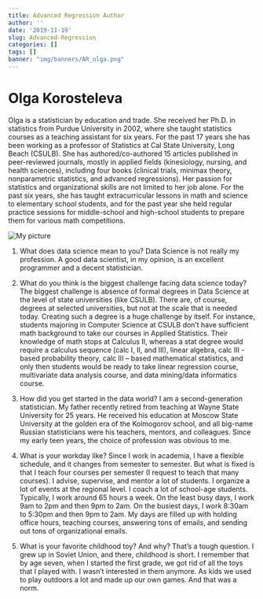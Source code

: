 ```yaml
---
title: Advanced Regression Author
author: ''
date: '2019-11-19'
slug: Advanced-Regression
categories: []
tags: []
banner: "img/banners/AR_olga.png"
---
```



# Olga Korosteleva



Olga is a statistician by education and trade. She received her Ph.D. in statistics from Purdue University in 2002, where she taught statistics courses as a teaching assistant for six years. For the past 17 years she has been working as a professor of Statistics at Cal State University, Long Beach (CSULB). She has authored/co-authored 15 articles published in peer-reviewed journals, mostly in applied fields (kinesiology, nursing, and health sciences), including four books (clinical trials, minimax theory, nonparametric statistics, and advanced regressions). Her passion for statistics and organizational skills are not limited to her job alone. For the past six years, she has taught extracurricular lessons in math and science to elementary school students, and for the past year she held regular practice sessions for middle-school and high-school students to prepare them for various math competitions.

![My picture](/img/KorostelevaOlga_Interview_headshot.jpg)


1) What does data science mean to you?
Data Science is not really my profession. A good data scientist, in my opinion, is an excellent  programmer and a decent statistician.

2) What do you think is the biggest challenge facing data science today?
The biggest challenge is absence of formal degrees in Data Science at the level of state universities (like CSULB). There are, of course, degrees at selected universities, but not at the scale that is needed today. Creating such a degree is a huge challenge by itself. For instance, students majoring in Computer Science at CSULB don’t have sufficient math background to take our courses in Applied Statistics. Their knowledge of math stops at Calculus II, whereas a stat degree would require a calculus sequence (calc I, II, and III), linear algebra, calc III -based probability theory, calc III – based mathematical statistics, and only then students would be ready to take linear regression course, multivariate data analysis course, and data mining/data informatics course.

3) How did you get started in the data world?
I am a second-generation statistician. My father recently retired from teaching at Wayne State University for 25 years. He received his education at Moscow State University at the golden era of the Kolmogorov school, and all big-name Russian statisticians were his teachers, mentors, and colleagues. Since my early teen years, the choice of profession was obvious to me.

4) What is your workday like?
Since I work in academia, I have a flexible schedule, and it changes from semester to semester. But what is fixed is that I teach four courses per semester (I request to teach that many courses).  I advise, supervise, and mentor a lot of students. I organize a lot of events at the regional level. I coach a lot of school-age students. Typically, I work around 65 hours a week. On the least busy days, I work 9am to 2pm and then 9pm to 2am. On the busiest days, I work 8:30am to 5:30pm and then 9pm to 2am. My days are filled up with holding office hours, teaching courses, answering tons of emails, and sending out tons of organizational emails.

5) What is your favorite childhood toy? And why?
That’s a tough question. I grew up in Soviet Union, and there, childhood is short. I remember that by age seven, when I started the first grade, we got rid of all the toys that I played with. I wasn’t interested in them anymore. As kids we used to play outdoors a lot and made up our own games. And that was a norm.

